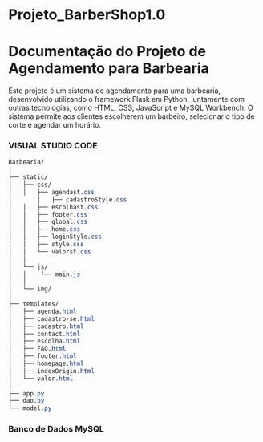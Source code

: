# Projeto_BarberShop1.0

# **Documentação do Projeto de Agendamento para Barbearia**

Este projeto é um sistema de agendamento para uma barbearia, desenvolvido utilizando o framework Flask em Python, juntamente com outras tecnologias, como HTML, CSS, JavaScript e MySQL Workbench. O sistema permite aos clientes escolherem um barbeiro, selecionar o tipo de corte e agendar um horário.

### VISUAL STUDIO CODE

```css
Barbearia/
│
├── static/
│   ├── css/
│   │   ├── agendast.css
│		│   ├── cadastroStyle.css
│   │   ├── escolhast.css
│   │   ├── footer.css
│   │   ├── global.css
│   │   ├── home.css
│   │   ├── loginStyle.css
│   │   ├── style.css
│   │   └── valorst.css
│   │
│   └── js/
│   │    └── main.js
│   │
│   └── img/
│   
├── templates/
│   ├── agenda.html
│   ├── cadastro-se.html
│   ├── cadastro.html
│   ├── contact.html
│   ├── escolha.html
│   ├── FAQ.html
│   ├── footer.html
│   ├── homepage.html
│   ├── indexOrigin.html
│   └── valor.html
│
├── app.py
├── dao.py
└── model.py

```

### **Banco de Dados MySQL**

